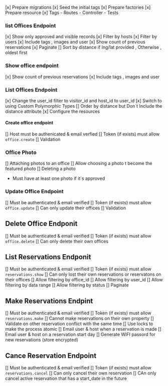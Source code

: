 [x] Prepare migrations 
[x] Seed the initial tags 
[x] Prepare factories 
[x] Prepare resource 
[x] Tags 
    - Routes
    - Controller
    - Tests

### list Offices Endpoint 
[x] Show only approved and visible records 
[x] Filter by hosts 
[x] Filter by users 
[x] Include tags , images and user
[x] Show count of previous reservations 
[x] Paginate 
[] Sort by distance if lng/lat provided , Otherwise , oldest first 

### Show office endpoint 

[x] Show count of previous reservations 
[x] Include tags , images and user

### List Offices Endpoint

[x] Change the user_id filter to visitor_id and host_id to user_id 
[x] Switch to using Custom Polymorphic Types 
[] Order by distance but Don`t Include the distance attribute 
[x] Configure the resources 

#### Create office endpoint 

[] Host must be authenicated & email verfied 
[] Token (if exists) must allow `office.create`
[] Validation 

### Office Photo

[] Attaching photos to an office 
[] Allow choosing a photo t become the featured photo 
[] Deleting a photo 
- Must have at least one photo if it`s approved

### Update Office Endpoint

[] Must be authenticated & email verified 
[] Token (if exists) must allow `office.update`
[] Can only update their offices
[] Validation 

## Delete Office Endponit 

[] Must be authenticated & email verified 
[] Token (if exists) must allow `office.delete`
[] Can only delete their own offices

## List Reservations Endponit 

[] Must be authenticated & email verified
[] Token (if exists) must allow `reservations.show`
[] Can only lost their own reservations or reservatons on their offices
[] Allow filtering by office_id
[] Allow filtering by user_id
[] Allow filtering by data range 
[] Allow filtering by status
[] Paginate

## Make Reservations Endpint 

[] Must be authenticated & email verified
[] Token (if exists) must allow `reservations.make`
[] Cannot make reservations on their own property
[] Validate on other reservation conflict with the same time 
[] Use locks to make the process atomic 
[] Email user & host when a reservation is made 
[] Email user & host on a reservation start day 
[] Generate WIFI passord for new reservations (store encrypted)

## Cance Reservation Endpoint 

[] Must be authenticated & email verified
[] Token (if exists) must allow `reservations.cancel`
[] Can only cancel their own reservation 
[] CAn only cancel active reservation that has a start_date in the future












